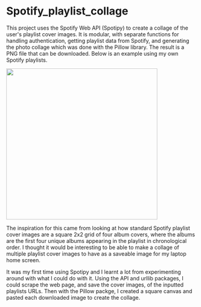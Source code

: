# Spotify_playlist_collage

This project uses the Spotify Web API (Spotipy) to create a collage of the user's playlist cover images. It is modular, with separate functions for handling authentication, getting playlist data from Spotify, and generating the photo collage which was done with the Pillow library. The result is a PNG file that can be downloaded. Below is an example using my own Spotify playlists.

<img src="https://user-images.githubusercontent.com/109233807/236917794-84ed0d40-95d1-4474-9e53-4e47ccabe82d.png" width="400" height="400" />

The inspiration for this came from looking at how standard Spotify playlist cover images are a square 2x2 grid of four album covers, where the albums are the first four unique albums appearing in the playlist in chronological order. I thought it would be interesting to be able to make a collage of multiple playlist cover images to have as a saveable image for my laptop home screen.

It was my first time using Spotipy and I learnt a lot from experimenting around with what I could do with it. Using the API and urllib packages, I could scrape the web page, and save the cover images, of the inputted playlists URLs. Then with the Pillow packge, I created a square canvas and pasted each downloaded image to create the collage.


